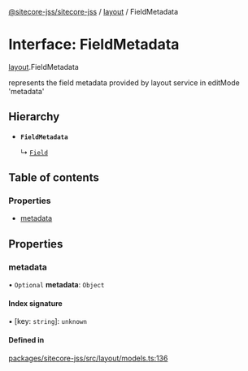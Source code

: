 [@sitecore-jss/sitecore-jss](../README.md) / [layout](../modules/layout.md) / FieldMetadata

# Interface: FieldMetadata

[layout](../modules/layout.md).FieldMetadata

represents the field metadata provided by layout service in editMode 'metadata'

## Hierarchy

- **`FieldMetadata`**

  ↳ [`Field`](layout.Field.md)

## Table of contents

### Properties

- [metadata](layout.FieldMetadata.md#metadata)

## Properties

### metadata

• `Optional` **metadata**: `Object`

#### Index signature

▪ [key: `string`]: `unknown`

#### Defined in

[packages/sitecore-jss/src/layout/models.ts:136](https://github.com/Sitecore/jss/blob/fe42148e2/packages/sitecore-jss/src/layout/models.ts#L136)

